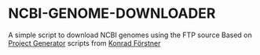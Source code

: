 # NCBI-GENOME-DOWNLOADER

A simple script to download NCBI genomes using the FTP source
Based on [Project Generator][1] scripts from [Konrad Förstner][2]



[1]:https://github.com/konrad/project_generator
[2]:https://github.com/konrad
